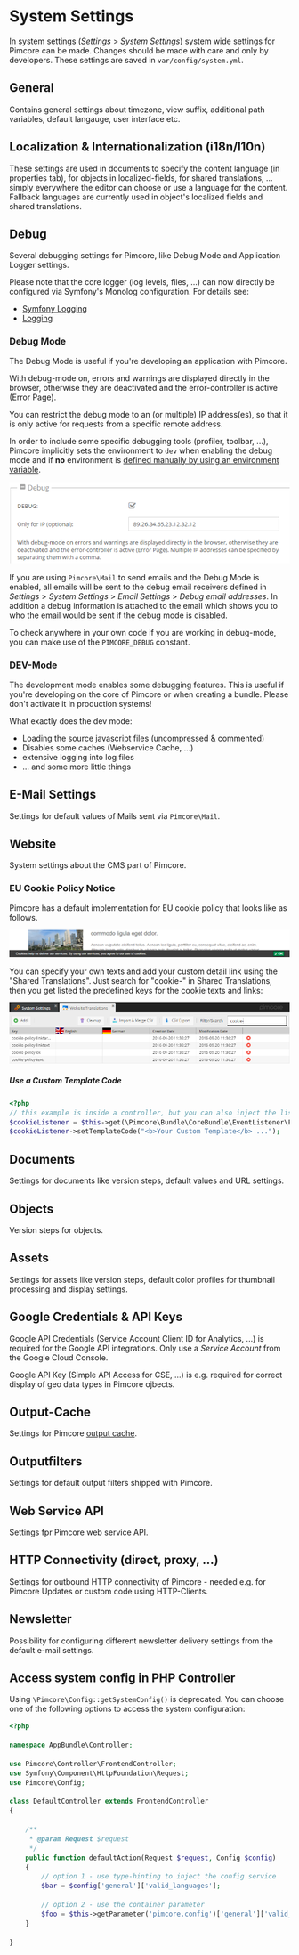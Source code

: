 # System Settings

In system settings (*Settings* > *System Settings*) system wide settings for Pimcore can be made. Changes should 
be made with care and only by developers. 
These settings are saved in `var/config/system.yml`. 


## General 
Contains general settings about timezone, view suffix, additional path variables, default langauge, user interface etc.

 
## Localization & Internationalization (i18n/l10n) 
These settings are used in documents to specify the content language (in properties tab), for objects in localized-fields, 
for shared translations, ... simply everywhere the editor can choose or use a language for the content.
Fallback languages are currently used in object's localized fields and shared translations.

## Debug

Several debugging settings for Pimcore, like Debug Mode and Application Logger settings.

Please note that the core logger (log levels, files, ...) can now directly be configured via Symfony's Monolog configuration.
For details see:

* [Symfony Logging](https://symfony.com/doc/3.4/logging.html#handlers-writing-logs-to-different-locations)
* [Logging](../19_Development_Tools_and_Details/07_Logging.md) 

### Debug Mode
The Debug Mode is useful if you're developing an application with Pimcore.

With debug-mode on, errors and warnings are displayed directly in the browser, otherwise they are deactivated and the 
error-controller is active (Error Page).

You can restrict the debug mode to an (or multiple) IP address(es), so that it is only active for requests from a 
specific remote address.

In order to include some specific debugging tools (profiler, toolbar, ...), Pimcore implicitly sets the 
environment to `dev` when enabling the debug mode and if **no** environment is 
[defined manually by using an environment variable](../21_Deployment/03_Multi_Environment.md). 

![System Settings](../img/system-settings1.png)

If you are using `Pimcore\Mail` to send emails and the Debug Mode is enabled, all emails will be sent to the debug email 
receivers defined in *Settings* > *System Settings* > *Email Settings* > *Debug email addresses*. In addition a debug 
information is attached to the email which shows you to who the email would be sent if the debug mode is disabled.

To check anywhere in your own code if you are working in debug-mode, you can make use of the `PIMCORE_DEBUG` constant.

### DEV-Mode
The development mode enables some debugging features. This is useful if you're developing on the core of Pimcore or when 
creating a bundle. Please don't activate it in production systems!

What exactly does the dev mode:
* Loading the source javascript files (uncompressed & commented)
* Disables some caches (Webservice Cache, ...)
* extensive logging into log files
* ... and some more little things


## E-Mail Settings
Settings for default values of Mails sent via `Pimcore\Mail`. 


## Website
System settings about the CMS part of Pimcore.

### EU Cookie Policy Notice
Pimcore has a default implementation for EU cookie policy that looks like as follows. 

![Cookie Policy](../img/system-settings-sample.png)


You can specify your own texts and add your custom detail link using the "Shared Translations".
Just search for "cookie-" in Shared Translations, then you get listed the predefined keys for the cookie 
texts and links:

![Cookie Policy Translation](../img/system-settings2.png)

##### Use a Custom Template Code

```php
<?php
// this example is inside a controller, but you can also inject the listener as dependency
$cookieListener = $this->get(\Pimcore\Bundle\CoreBundle\EventListener\Frontend\CookiePolicyNoticeListener::class);
$cookieListener->setTemplateCode("<b>Your Custom Template</b> ...");
```

## Documents
Settings for documents like version steps, default values and URL settings. 


## Objects
Version steps for objects. 


## Assets 
Settings for assets like version steps, default color profiles for thumbnail processing and display settings.


## Google Credentials & API Keys
Google API Credentials (Service Account Client ID for Analytics, ...) is required for the Google API integrations. 
Only use a *Service Account* from the Google Cloud Console.

Google API Key (Simple API Access for CSE, ...) is e.g. required for correct display of geo data types in Pimcore ojbects. 
 
 
## Output-Cache
Settings for Pimcore [output cache](../19_Development_Tools_and_Details/09_Cache/README.md).


## Outputfilters
Settings for default output filters shipped with Pimcore. 


## Web Service API
Settings fpr Pimcore web service API. 


## HTTP Connectivity (direct, proxy, ...)
Settings for outbound HTTP connectivity of Pimcore - needed e.g. for Pimcore Updates or custom code using HTTP-Clients. 
 
 
## Newsletter
Possibility for configuring different newsletter delivery settings from the default e-mail settings.
 
 
## Access system config in PHP Controller
Using `\Pimcore\Config::getSystemConfig()` is deprecated. You can choose one of the following options to access the system configuration:

```php 
<?php

namespace AppBundle\Controller;

use Pimcore\Controller\FrontendController;
use Symfony\Component\HttpFoundation\Request;
use Pimcore\Config;

class DefaultController extends FrontendController
{
 
    /**
     * @param Request $request
     */
    public function defaultAction(Request $request, Config $config)
    {
        // option 1 - use type-hinting to inject the config service
        $bar = $config['general']['valid_languages'];
        
        // option 2 - use the container parameter 
        $foo = $this->getParameter('pimcore.config')['general']['valid_languages'];    
    }

}
```
